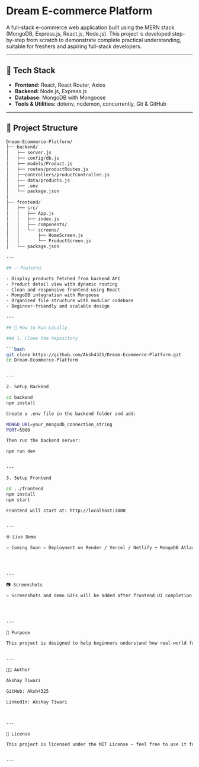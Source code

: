 




# Dream E-commerce Platform

A full-stack e-commerce web application built using the MERN stack (MongoDB, Express.js, React.js, Node.js). This project is developed step-by-step from scratch to demonstrate complete practical understanding, suitable for freshers and aspiring full-stack developers.

---

## 🚀 Tech Stack

- **Frontend:** React, React Router, Axios  
- **Backend:** Node.js, Express.js  
- **Database:** MongoDB with Mongoose  
- **Tools & Utilities:** dotenv, nodemon, concurrently, Git & GitHub  

---

## 📁 Project Structure

```bash
Dream-Ecommerce-Platform/
├── backend/
│   ├── server.js
│   ├── config/db.js
│   ├── models/Product.js
│   ├── routes/productRoutes.js
│   ├──controllers/productController.js
│   ├── data/products.js
│   ├── .env
│   └── package.json
│
├── frontend/
│   ├── src/
│   │   ├── App.js
│   │   ├── index.js
│   │   ├── components/
│   │   └── screens/
│   │       ├── HomeScreen.js
│   │       └── ProductScreen.js
│   └── package.json

---

## ✅ Features

- Display products fetched from backend API  
- Product detail view with dynamic routing  
- Clean and responsive frontend using React  
- MongoDB integration with Mongoose  
- Organized file structure with modular codebase  
- Beginner-friendly and scalable design  

---

## 🧪 How to Run Locally

### 1. Clone the Repository

```bash
git clone https://github.com/Aksh4325/Dream-Ecommerce-Platform.git
cd Dream-Ecommerce-Platform


---

2. Setup Backend

cd backend
npm install

Create a .env file in the backend folder and add:

MONGO_URI=your_mongodb_connection_string
PORT=5000

Then run the backend server:

npm run dev


---

3. Setup Frontend

cd ../frontend
npm install
npm start

Frontend will start at: http://localhost:3000


---

🌐 Live Demo

> Coming Soon – Deployment on Render / Vercel / Netlify + MongoDB Atlas




---

📷 Screenshots

> Screenshots and demo GIFs will be added after frontend UI completion.




---

📌 Purpose

This project is designed to help beginners understand how real-world full-stack applications are developed, structured, and deployed. It includes basic functionality to get started and can be extended further with features like authentication, cart, payments, and admin dashboard.


---

👨‍💻 Author

Akshay Tiwari

GitHub: Aksh4325

LinkedIn: Akshay Tiwari



---

📝 License

This project is licensed under the MIT License — feel free to use it for learning and development.


---


